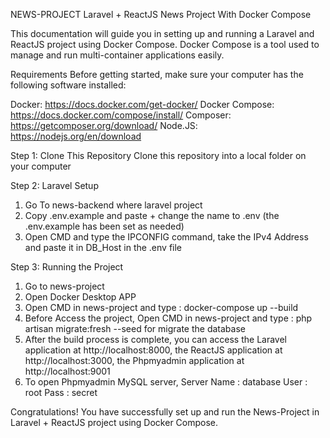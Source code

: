 NEWS-PROJECT
Laravel + ReactJS News Project With Docker Compose

This documentation will guide you in setting up and running a Laravel and ReactJS project using Docker Compose. Docker Compose is a tool used to manage and run multi-container applications easily.

Requirements
Before getting started, make sure your computer has the following software installed:

Docker: https://docs.docker.com/get-docker/
Docker Compose: https://docs.docker.com/compose/install/
Composer: https://getcomposer.org/download/
Node.JS: https://nodejs.org/en/download

Step 1: Clone This Repository
Clone this repository into a local folder on your computer

Step 2: Laravel Setup
1. Go To news-backend where laravel project 
2. Copy .env.example and paste + change the name to .env (the .env.example has been set as needed)
3. Open CMD and type the IPCONFIG command, take the IPv4 Address and paste it in DB_Host in the .env file

Step 3: Running the Project
1. Go to news-project
2. Open Docker Desktop APP
3. Open CMD in news-project and type :
      docker-compose up --build
4. Before Access the project, Open CMD in news-project and type : 
      php artisan migrate:fresh --seed
   for migrate the database
6. After the build process is complete, you can access the Laravel application at http://localhost:8000, the ReactJS application at http://localhost:3000, the Phpmyadmin application at http://localhost:9001
7. To open Phpmyadmin MySQL server,
    Server Name : database
    User : root
    Pass : secret

Congratulations! You have successfully set up and run the News-Project in Laravel + ReactJS project using Docker Compose.
